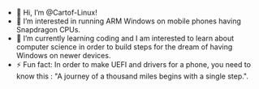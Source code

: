 - 👋 Hi, I’m @Cartof-Linux!
- 👀 I’m interested in running ARM Windows on mobile phones having Snapdragon CPUs.
- 🌱 I’m currently learning coding and I am interested to learn about computer science in order to build steps for the dream of having Windows on newer devices.
- ⚡ Fun fact: In order to make UEFI and drivers for a phone, you need to know this : "A journey of a thousand miles begins with a single step.".

<!---
Cartof-Linux/Cartof-Linux is a ✨ special ✨ repository because its `README.md` (this file) appears on your GitHub profile.
You can click the Preview link to take a look at your changes.
--->

